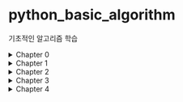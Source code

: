 # python_basic_algorithm
기초적인 알고리즘 학습

<details markdown="1">
<summary>Chapter 0</summary>

1. [절대값 구하기](https://github.com/DongGeon0908/python_basic_algorithm/blob/master/%ED%92%80%EC%9D%B4/0/0-1.py)

</details>
<details markdown="1">
<summary>Chapter 1</summary>

1. [1부터 n까지 연속한 숫자의 합 1](https://github.com/DongGeon0908/python_basic_algorithm/blob/master/%ED%92%80%EC%9D%B4/1/1-1.py)
2. [1부터 n까지 연속한 숫자의 합 2](https://github.com/DongGeon0908/python_basic_algorithm/blob/master/%ED%92%80%EC%9D%B4/1/1-2.py)
3. [1부터 n까지 연속한 숫자의 제곱의 합 1](https://github.com/DongGeon0908/python_basic_algorithm/blob/master/%ED%92%80%EC%9D%B4/1/%EC%97%B0%EC%8A%B5%EB%AC%B8%EC%A0%9C1-1.py)
4. [1부터 n까지 연속한 숫자의 제곱의 합 2](https://github.com/DongGeon0908/python_basic_algorithm/blob/master/%ED%92%80%EC%9D%B4/1/%EC%97%B0%EC%8A%B5%EB%AC%B8%EC%A0%9C1-2.py)

</details>
<details markdown="1">
<summary>Chapter 2</summary>

1. [최대값을 구하는 알고리즘](https://github.com/DongGeon0908/python_basic_algorithm/blob/master/%ED%92%80%EC%9D%B4/2/2-1.py)
2. [최대값의 위치를 구하는 알고리즘](https://github.com/DongGeon0908/python_basic_algorithm/blob/master/%ED%92%80%EC%9D%B4/2/2-2)
3. [최소값을 구하는 알고리즘](https://github.com/DongGeon0908/python_basic_algorithm/blob/master/%ED%92%80%EC%9D%B4/2/%EC%97%B0%EC%8A%B5%EB%AC%B8%EC%A0%9C2-1.py)
4. [동명이인을 찾는 알고리즘](https://github.com/DongGeon0908/python_basic_algorithm/blob/master/%ED%92%80%EC%9D%B4/3/3-1.py)

</details>
<details markdown="1">
<summary>Chapter 3</summary>

1. [동명이인을 찾는 알고리즘](https://github.com/DongGeon0908/python_basic_algorithm/blob/master/%ED%92%80%EC%9D%B4/3/3-1.py)
2. [1-1로 짝짓기](https://github.com/DongGeon0908/python_basic_algorithm/blob/master/%ED%92%80%EC%9D%B4/3/%EC%97%B0%EC%8A%B5%EB%AC%B8%EC%A0%9C3-1.py)

</details>
<details markdown="1">
<summary>Chapter 4</summary>

1. [팩토리얼을 구하는 알고리즘 1](https://github.com/DongGeon0908/python_basic_algorithm/blob/master/%ED%92%80%EC%9D%B4/4/4-1.py)
2. [팩토리얼을 구하는 알고리즘 2](https://github.com/DongGeon0908/python_basic_algorithm/blob/master/%ED%92%80%EC%9D%B4/4/4-2.py)
3. [1부터 n까지의 합 구하기 - 재귀 호출](https://github.com/DongGeon0908/python_basic_algorithm/blob/master/%ED%92%80%EC%9D%B4/4/%EC%97%B0%EC%8A%B5%EB%AC%B8%EC%A0%9C4-1.py)
4. [숫자 n개 중에서 최대값 찾기]()

</details>
